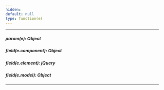 ```yaml
---
hidden: 
default: null
type: function(e)
---
```

---
##### param(e): Object

##### field(e.component): Object

##### field(e.element): jQuery

##### field(e.model): Object

---
